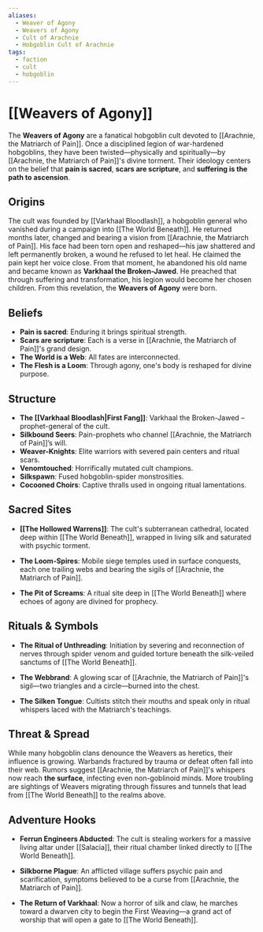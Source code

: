 ```yaml
---
aliases:
  - Weaver of Agony
  - Weavers of Agony
  - Cult of Arachnie
  - Hobgoblin Cult of Arachnie
tags:
  - faction
  - cult
  - hobgoblin
---
```

# [[Weavers of Agony]]

The **Weavers of Agony** are a fanatical hobgoblin cult devoted to [[Arachnie, the Matriarch of Pain]]. Once a disciplined legion of war-hardened hobgoblins, they have been twisted—physically and spiritually—by [[Arachnie, the Matriarch of Pain]]'s divine torment. Their ideology centers on the belief that **pain is sacred**, **scars are scripture**, and **suffering is the path to ascension**.

## Origins

The cult was founded by [[Varkhaal Bloodlash]], a hobgoblin general who vanished during a campaign into [[The World Beneath]]. He returned months later, changed and bearing a vision from [[Arachnie, the Matriarch of Pain]]. His face had been torn open and reshaped—his jaw shattered and left permanently broken, a wound he refused to let heal. He claimed the pain kept her voice close. From that moment, he abandoned his old name and became known as **Varkhaal the Broken-Jawed**. He preached that through suffering and transformation, his legion would become her chosen children. From this revelation, the **Weavers of Agony** were born.

## Beliefs

- **Pain is sacred**: Enduring it brings spiritual strength.
- **Scars are scripture**: Each is a verse in [[Arachnie, the Matriarch of Pain]]'s grand design.
- **The World is a Web**: All fates are interconnected.
- **The Flesh is a Loom**: Through agony, one's body is reshaped for divine purpose.

## Structure

- **The [[Varkhaal Bloodlash|First Fang]]**: Varkhaal the Broken-Jawed – prophet-general of the cult.
- **Silkbound Seers**: Pain-prophets who channel [[Arachnie, the Matriarch of Pain]]’s will.
- **Weaver-Knights**: Elite warriors with severed pain centers and ritual scars.
- **Venomtouched**: Horrifically mutated cult champions.
- **Silkspawn**: Fused hobgoblin-spider monstrosities.
- **Cocooned Choirs**: Captive thralls used in ongoing ritual lamentations.

## Sacred Sites

- **[[The Hollowed Warrens]]**: The cult's subterranean cathedral, located deep within [[The World Beneath]], wrapped in living silk and saturated with psychic torment.
    
- **The Loom-Spires**: Mobile siege temples used in surface conquests, each one trailing webs and bearing the sigils of [[Arachnie, the Matriarch of Pain]].
    
- **The Pit of Screams**: A ritual site deep in [[The World Beneath]] where echoes of agony are divined for prophecy.
    

## Rituals & Symbols

- **The Ritual of Unthreading**: Initiation by severing and reconnection of nerves through spider venom and guided torture beneath the silk-veiled sanctums of [[The World Beneath]].
    
- **The Webbrand**: A glowing scar of [[Arachnie, the Matriarch of Pain]]'s sigil—two triangles and a circle—burned into the chest.
    
- **The Silken Tongue**: Cultists stitch their mouths and speak only in ritual whispers laced with the Matriarch's teachings.
    

## Threat & Spread

While many hobgoblin clans denounce the Weavers as heretics, their influence is growing. Warbands fractured by trauma or defeat often fall into their web. Rumors suggest [[Arachnie, the Matriarch of Pain]]'s whispers now reach **the surface**, infecting even non-goblinoid minds. More troubling are sightings of Weavers migrating through fissures and tunnels that lead from [[The World Beneath]] to the realms above.

## Adventure Hooks

- **Ferrun Engineers Abducted**: The cult is stealing workers for a massive living altar under [[Salacia]], their ritual chamber linked directly to [[The World Beneath]].
    
- **Silkborne Plague**: An afflicted village suffers psychic pain and scarification, symptoms believed to be a curse from [[Arachnie, the Matriarch of Pain]].
    
- **The Return of Varkhaal**: Now a horror of silk and claw, he marches toward a dwarven city to begin the First Weaving—a grand act of worship that will open a gate to [[The World Beneath]].